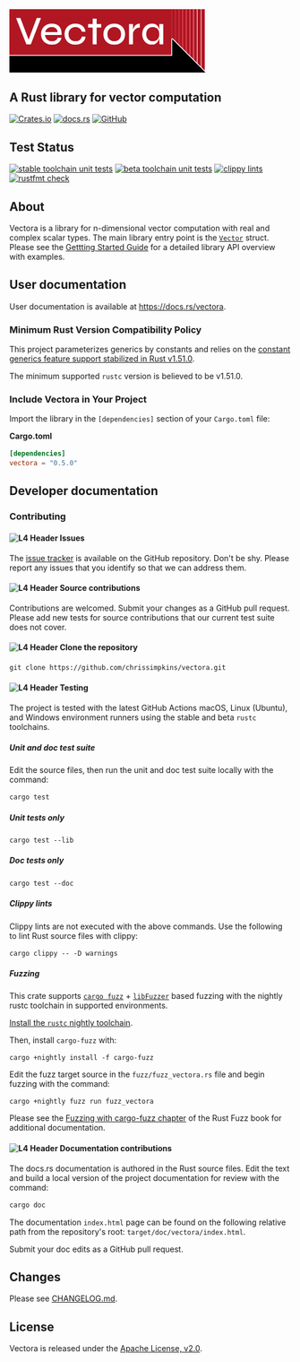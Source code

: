 <img src="https://raw.githubusercontent.com/chrissimpkins/vectora/img/img/vectora.png" width="350">

## A Rust library for vector computation

[![Crates.io](https://img.shields.io/crates/v/vectora)](https://crates.io/crates/vectora)
[![docs.rs](https://img.shields.io/docsrs/vectora)](https://docs.rs/vectora)
[![GitHub](https://img.shields.io/github/license/chrissimpkins/vectora)](LICENSE)

## Test Status

[![stable toolchain unit tests](https://github.com/chrissimpkins/vectora/actions/workflows/stable-unittests.yml/badge.svg)](https://github.com/chrissimpkins/vectora/actions/workflows/stable-unittests.yml)
[![beta toolchain unit tests](https://github.com/chrissimpkins/vectora/actions/workflows/beta-unittests.yml/badge.svg)](https://github.com/chrissimpkins/vectora/actions/workflows/beta-unittests.yml)
[![clippy lints](https://github.com/chrissimpkins/vectora/actions/workflows/lints.yml/badge.svg)](https://github.com/chrissimpkins/vectora/actions/workflows/lints.yml)
[![rustfmt check](https://github.com/chrissimpkins/vectora/actions/workflows/fmt.yml/badge.svg)](https://github.com/chrissimpkins/vectora/actions/workflows/fmt.yml)

## About

Vectora is a library for n-dimensional vector computation with real and complex scalar types. The main library entry point is the [`Vector`](https://docs.rs/vectora/latest/vectora/types/vector/struct.Vector.html) struct.  Please see the [Gettting Started Guide](https://docs.rs/vectora/latest/vectora/#getting-started) for a detailed library API overview with examples.

## User documentation

User documentation is available at https://docs.rs/vectora.

### Minimum Rust Version Compatibility Policy

This project parameterizes generics by constants and relies on the [constant generics feature support stabilized in Rust v1.51.0](https://github.com/rust-lang/rust/pull/79135).   

The minimum supported `rustc` version is believed to be v1.51.0.

### Include Vectora in Your Project

Import the library in the `[dependencies]` section of your `Cargo.toml` file:

**Cargo.toml**

```toml
[dependencies]
vectora = "0.5.0"
```

## Developer documentation

### Contributing

#### ![L4 Header](https://via.placeholder.com/12/B01721/000000?text=+) Issues

The [issue tracker](https://github.com/chrissimpkins/vectora/issues) is available on the GitHub repository. Don't be shy. Please report any issues that you identify so that we can address them.

#### ![L4 Header](https://via.placeholder.com/12/B01721/000000?text=+) Source contributions

Contributions are welcomed.  Submit your changes as a GitHub pull request. Please add new tests for source contributions that our current test suite does not cover.

#### ![L4 Header](https://via.placeholder.com/12/B01721/000000?text=+) Clone the repository

```txt
git clone https://github.com/chrissimpkins/vectora.git
```

#### ![L4 Header](https://via.placeholder.com/12/B01721/000000?text=+) Testing

The project is tested with the latest GitHub Actions macOS, Linux (Ubuntu), and Windows environment runners using the stable and beta `rustc` toolchains.

##### Unit and doc test suite

Edit the source files, then run the unit and doc test suite locally with the command:

```txt
cargo test
```

##### Unit tests only

```txt
cargo test --lib
```

##### Doc tests only

```txt
cargo test --doc
```

##### Clippy lints

Clippy lints are not executed with the above commands.  Use the following to lint Rust source files with clippy:

```txt
cargo clippy -- -D warnings
```

##### Fuzzing

This crate supports [`cargo fuzz`](https://github.com/rust-fuzz/cargo-fuzz) + [`libFuzzer`](https://llvm.org/docs/LibFuzzer.html) based fuzzing with the nightly rustc toolchain in supported environments.

[Install the `rustc` nightly toolchain](https://rust-lang.github.io/rustup/concepts/channels.html#working-with-nightly-rust).

Then, install `cargo-fuzz` with:

```
cargo +nightly install -f cargo-fuzz
```

Edit the fuzz target source in the `fuzz/fuzz_vectora.rs` file and begin fuzzing with the command:

```
cargo +nightly fuzz run fuzz_vectora
```

Please see the [Fuzzing with cargo-fuzz chapter](https://rust-fuzz.github.io/book/cargo-fuzz.html) of the Rust Fuzz book for additional documentation.

#### ![L4 Header](https://via.placeholder.com/12/B01721/000000?text=+) Documentation contributions

The docs.rs documentation is authored in the Rust source files.  Edit the text and build a local version of the project documentation for review with the command:

```txt
cargo doc
```

The documentation `index.html` page can be found on the following relative path from the repository's root: `target/doc/vectora/index.html`.

Submit your doc edits as a GitHub pull request.

## Changes

Please see [CHANGELOG.md](CHANGELOG.md).

## License

Vectora is released under the [Apache License, v2.0](LICENSE).
